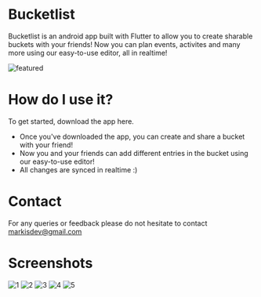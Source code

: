 # Bucketlist
Bucketlist is an android app built with Flutter to allow you to create sharable buckets with your friends! Now you can plan events, activites and many more using our easy-to-use editor, all in realtime!

![featured](./assets/images/presentation.png)

# How do I use it?

To get started, download the app here.

- Once you've downloaded the app, you can create and share a bucket with your friend!
- Now you and your friends can add different entries in the bucket using our easy-to-use editor!
- All changes are synced in realtime :)

# Contact
For any queries or feedback please do not hesitate to contact [markisdev@gmail.com](mailto:markisdev@gmail.com)

# Screenshots
![1](./assets/images/1.png)
![2](./assets/images/2.png)
![3](./assets/images/3.png)
![4](./assets/images/4.png)
![5](./assets/images/5.png)
